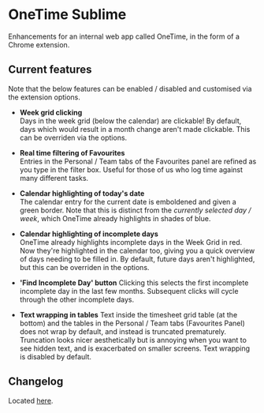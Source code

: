 # OneTime Sublime
Enhancements for an internal web app called OneTime, in the form of a Chrome extension.


## Current features
Note that the below features can be enabled / disabled and customised via the extension options.

- **Week grid clicking**  
Days in the week grid (below the calendar) are clickable! By default, days which would result in a month change aren't made clickable. This can be overriden via the options.

- **Real time filtering of Favourites**  
Entries in the Personal / Team tabs of the Favourites panel are refined as you type in the filter box. Useful for those of us who log time against many different tasks.

- **Calendar highlighting of today's date**  
The calendar entry for the current date is emboldened and given a green border. Note that this is distinct from the _currently selected day / week_, which OneTime already highlights in shades of blue.

- **Calendar highlighting of incomplete days**   
OneTime already highlights incomplete days in the Week Grid in red. Now they're highlighted in the calendar too, giving you a quick overview of days needing to be filled in. By default, future days aren't highlighted, but this can be overriden in the options.

- **'Find Incomplete Day' button**
Clicking this selects the first incomplete incomplete day in the last few months. Subsequent clicks will cycle through the other incomplete days.

- **Text wrapping in tables**
Text inside the timesheet grid table (at the bottom) and the tables in the Personal / Team tabs (Favourites Panel) does not wrap by default, and instead is truncated prematurely. Truncation looks nicer aesthetically but is annoying when you want to see hidden text, and is exacerbated on smaller screens. Text wrapping is disabled by default.


## Changelog
Located [here](https://github.com/Seltzer/onetime-sublime/blob/develop/CHANGELOG.md).
